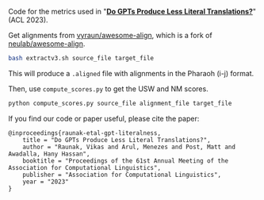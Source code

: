 Code for the metrics used in "**[Do GPTs Produce Less Literal Translations?](https://arxiv.org/abs/2305.16806)**" (ACL 2023).

Get alignments from [vyraun/awesome-align](https://github.com/vyraun/awesome-align), which is a fork of [neulab/awesome-align](https://github.com/neulab/awesome-align).

```bash
bash extractv3.sh source_file target_file
```

This will produce a `.aligned` file with alignments in the Pharaoh (i-j) format.

Then, use `compute_scores.py` to get the USW and NM scores.

```bash
python compute_scores.py source_file alignment_file target_file
```

If you find our code or paper useful, please cite the paper:
```
@inproceedings{raunak-etal-gpt-literalness,
    title = "Do GPTs Produce Less Literal Translations?",
    author = "Raunak, Vikas and Arul, Menezes and Post, Matt and Awadalla, Hany Hassan",
    booktitle = "Proceedings of the 61st Annual Meeting of the Association for Computational Linguistics",
    publisher = "Association for Computational Linguistics",
    year = "2023"
}
```
